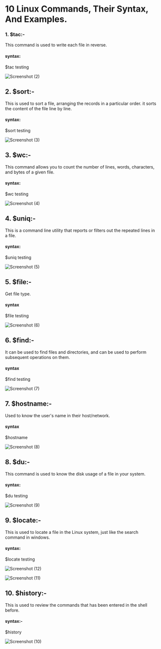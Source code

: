# **10 Linux Commands, Their Syntax, And Examples.**
### 1. $tac:-
This command is used to write each file in reverse.
#### syntax:
$tac testing

![Screenshot (2)](https://user-images.githubusercontent.com/105119379/189466996-8c6fa6a6-bbb2-40a3-b569-7e5c77d779c1.png)
## 2. $sort:- 
This is used to sort a file, arranging the records in a particular order. it sorts the content of the file line by line.
#### syntax: 
$sort testing

![Screenshot (3)](https://user-images.githubusercontent.com/105119379/189467010-140cc429-7050-49db-acaa-d86b5e1315b8.png)

## 3. $wc:- 
This command allows you to count the number of lines, words, characters, and bytes of a given file.
#### syntax:
$wc testing

![Screenshot (4)](https://user-images.githubusercontent.com/105119379/189467075-4e253ad2-38bc-4b11-a86b-f02bfa49d478.png)

## 4. $uniq:- 
This is a command line utility that reports or filters out the repeated lines in a file.
#### syntax:
$uniq testing

![Screenshot (5)](https://user-images.githubusercontent.com/105119379/189467115-c528826e-37e8-4518-bb77-fd8ff39775f1.png)

## 5. $file:- 
Get file type.
#### syntax
$file testing

![Screenshot (6)](https://user-images.githubusercontent.com/105119379/189467132-0aa26028-35ab-4e54-9bf8-87c32885fee1.png)

## 6. $find:- 
It can be used to find files and directories, and can be used to perform subsequent operations on them.
#### syntax
$find testing

![Screenshot (7)](https://user-images.githubusercontent.com/105119379/189467185-0c403366-18d2-4a0c-8a6e-c33d557f59a7.png)

## 7. $hostname:- 
Used to know the user's name in their host/network.
#### syntax
$hostname

![Screenshot (8)](https://user-images.githubusercontent.com/105119379/189467193-67661766-86bc-4209-a73a-a38e819be23f.png)

## 8. $du:- 
This command is used to know the disk usage of a file in your system.
#### syntax:
$du testing

![Screenshot (9)](https://user-images.githubusercontent.com/105119379/189467203-60a34fcf-7f31-43fd-b330-8b2455c6e428.png)

## 9. $locate:-
This is used to locate a file in the Linux system, just like the search command in windows.
#### syntax:
$locate testing

![Screenshot (12)](https://user-images.githubusercontent.com/105119379/189467350-1eed72d9-dc0c-4a2c-8ca7-8abca2db5bcc.png)

![Screenshot (11)](https://user-images.githubusercontent.com/105119379/189467313-2c5617bd-44be-48e0-826e-5739165f4f1d.png)

## 10. $history:-
This is used to review the commands that has been entered in the shell before.
#### syntax:-
$history 

![Screenshot (10)](https://user-images.githubusercontent.com/105119379/189467290-cf528ac0-eae4-4b79-99f6-e6ceb941abf1.png)
